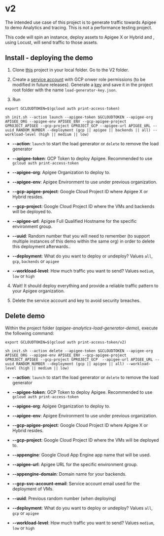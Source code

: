# v2

The intended use case of this project is to generate traffic towards Apigee to demo Analytics and tracing. This is not a performance testing project.

This code will spin an instance, deploy assets to Apigee X or Hybrid and , using Locust, will send traffic to those assets.


## Install - deploying the demo

1. Clone [this](https://github.com/igalonso/apigee-analytics-load-generator-demo) project in your local folder. Go to the V2 folder.

2. Create a [service account](https://cloud.google.com/iam/docs/creating-managing-service-accounts) with GCP onwer role permissions (to be modified in future releases). Generate a [key](https://cloud.google.com/iam/docs/creating-managing-service-account-keys) and save it in the project root folder with the name ```load-generator-key.json```.
3. Run 
```
export GCLOUDTOKEN=$(gcloud auth print-access-token)

sh init.sh --action launch --apigee-token $GCLOUDTOKEN --apigee-org APIGEE_ORG --apigee-env APIGEE_ENV --gcp-apigee-project GPROJECT_APIGEE --gcp-project GPROJECT_GCP --apigee-url APIGEE_URL --uuid RANDOM_NUMBER --deployment (gcp || apigee || backends || all) --workload-level (high || medium || low)
```

* **--action**: ```launch``` to start the load generator or ```delete``` to remove the load generator

* **--apigee-token**: GCP Token to deploy Apigee. Recommended to use ```gcloud auth print-access-token```

* **--apigee-org**: Apigee Organization to deploy to.

* **--apigee-env**: Apigee Environment to use under previous organization.

* **--gcp-apigee-project**: Google Cloud Project ID where Apigee X or Hybrid resides.

* **--gcp-project**: Google Cloud Project ID where the VMs and backends will be deployed to.

* **--apigee-url**: Apigee Full Qualified Hostname for the specific environment group.

* **--uuid**: Random number that you will need to remember (to support multiple instances of this demo within the same org) in order to delete this deployment afterwards..

* **--deployment**: What do you want to deploy or undeploy? Values ```all```, ```gcp```, ```backends``` or ```apigee```

* **--workload-level**: How much traffic you want to send? Values ```medium```, ```low``` or ```high```

4. Wait! It should deploy everything and provide a reliable traffic pattern to your Apigee organization.

5. Delete the service account and key to avoid security breaches.

## Delete demo

Within the project folder (*apigee-analytics-load-generator-demo*), execute the following command:

```
export GCLOUDTOKEN=$(gcloud auth print-access-token/v2)

sh init.sh --action delete --apigee-token $GCLOUDTOKEN --apigee-org APIGEE_ORG --apigee-env APIGEE_ENV --gcp-apigee-project GPROJECT_APIGEE --gcp-project GPROJECT_GCP  --apigee-url APIGEE_URL --uuid RANDOM_NUMBER --deployment (gcp || apigee || all) --workload-level (high || medium || low)
```

* **--action**: ```launch``` to start the load generator or ```delete``` to remove the load generator

* **--apigee-token**: GCP Token to deploy Apigee. Recommended to use ```gcloud auth print-access-token```

* **--apigee-org**: Apigee Organization to deploy to.

* **--apigee-env**: Apigee Environment to use under previous organization.

* **--gcp-apigee-project**: Google Cloud Project ID where Apigee X or Hybrid resides.

* **--gcp-project**: Google Cloud Project ID where the VMs will be deployed to.

* **--appengine**: Google Cloud App Engine app name that will be used.

* **--apigee-url**: Apigee URL for the specific environment group.

* **--appengine-domain**: Domain name for your backends.

* **--gcp-svc-account-email**: Service account email used for the deployment of VMs.

* **--uuid**: Previous random number (when deploying)

* **--deployment**: What do you want to deploy or undeploy? Values ```all```, ```gcp``` or ```apigee```

* **--workload-level**: How much traffic you want to send? Values ```medium```, ```low``` or ```high```
